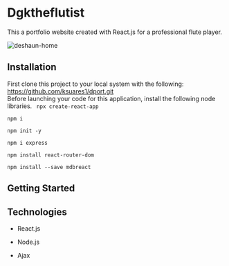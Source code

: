 # Dgktheflutist
This a portfolio website created with React.js for a professional flute player. 

![deshaun-home](https://user-images.githubusercontent.com/44280043/83954737-d4704e00-a819-11ea-9f24-6c132dd0a325.png)
 
## Installation 
First clone this project to your local system with the following: https://github.com/ksuares1/dport.git  
Before launching your code for this application, install the following node libraries.
``` npx create-react-app```

``` npm i ```

``` npm init -y ```

``` npm i express ```

``` npm install react-router-dom ```

```npm install --save mdbreact ```

## Getting Started

## Technologies
- React.js

- Node.js

- Ajax
